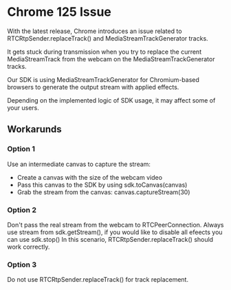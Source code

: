# Chrome 125 Issue

With the latest release, Chrome introduces an issue related to RTCRtpSender.replaceTrack() and MediaStreamTrackGenerator tracks.

It gets stuck during transmission when you try to replace the current MediaStreamTrack from the webcam on the MediaStreamTrackGenerator tracks.

Our SDK is using MediaStreamTrackGenerator for Chromium-based browsers to generate the output stream with applied effects.

Depending on the implemented logic of SDK usage, it may affect some of your users.


## Workarunds


### Option 1

Use an intermediate canvas to capture the stream:

 - Create a canvas with the size of the webcam video
 - Pass this canvas to the SDK by using sdk.toCanvas(canvas)
 - Grab the stream from the canvas: canvas.captureStream(30)

### Option 2

Don't pass the real stream from the webcam to RTCPeerConnection. Always use stream from sdk.getStream(), if you would like to disable all efeects you can use sdk.stop()
In this scenario, RTCRtpSender.replaceTrack() should work correctly.

### Option 3

Do not use RTCRtpSender.replaceTrack() for track replacement.
